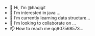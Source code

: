 - 👋 Hi, I’m @haqigit
- 👀 I’m interested in java ...
- 🌱 I’m currently learning data structure...
- 💞️ I’m looking to collaborate on ...
- 📫 How to reach me qq907568573...

<!---
haqigit/haqigit is a ✨ special ✨ repository because its `README.md` (this file) appears on your GitHub profile.
You can click the Preview link to take a look at your changes.
--->
